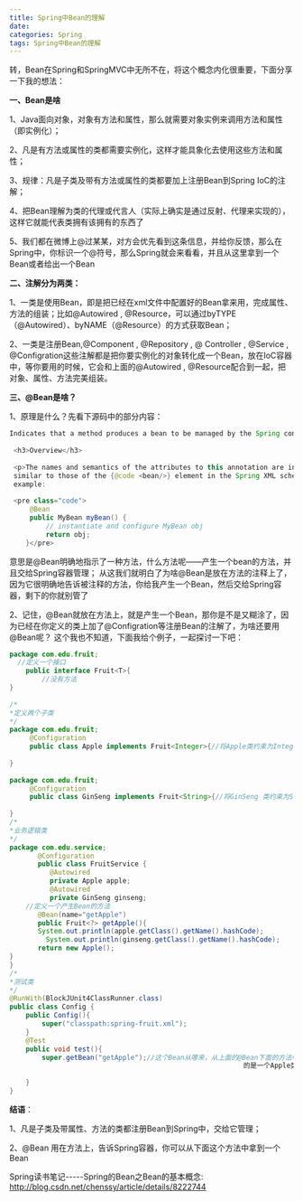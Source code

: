 ```yaml
---
title: Spring中Bean的理解
date: 
categories: Spring
tags: Spring中Bean的理解
---
```

转，Bean在Spring和SpringMVC中无所不在，将这个概念内化很重要，下面分享一下我的想法：
<!-- more -->
**一、Bean是啥**

1、Java面向对象，对象有方法和属性，那么就需要对象实例来调用方法和属性（即实例化）；

 

2、凡是有方法或属性的类都需要实例化，这样才能具象化去使用这些方法和属性；

 

3、规律：凡是子类及带有方法或属性的类都要加上注册Bean到Spring IoC的注解；

 

4、把Bean理解为类的代理或代言人（实际上确实是通过反射、代理来实现的），这样它就能代表类拥有该拥有的东西了

 

5、我们都在微博上@过某某，对方会优先看到这条信息，并给你反馈，那么在Spring中，你标识一个@符号，那么Spring就会来看看，并且从这里拿到一个Bean或者给出一个Bean

**二、注解分为两类：**

1、一类是使用Bean，即是把已经在xml文件中配置好的Bean拿来用，完成属性、方法的组装；比如@Autowired , @Resource，可以通过byTYPE（@Autowired）、byNAME（@Resource）的方式获取Bean；

 

2、一类是注册Bean,@Component , @Repository , @ Controller , @Service , @Configration这些注解都是把你要实例化的对象转化成一个Bean，放在IoC容器中，等你要用的时候，它会和上面的@Autowired , @Resource配合到一起，把对象、属性、方法完美组装。

 

**三、@Bean是啥？**


1、原理是什么？先看下源码中的部分内容：
``` java
Indicates that a method produces a bean to be managed by the Spring container.
 
 <h3>Overview</h3>
 
 <p>The names and semantics of the attributes to this annotation are intentionally
 similar to those of the {@code <bean/>} element in the Spring XML schema. For
 example:
 
 <pre class="code">
     @Bean
     public MyBean myBean() {
         // instantiate and configure MyBean obj
         return obj;
    }</pre>
```
意思是@Bean明确地指示了一种方法，什么方法呢——产生一个bean的方法，并且交给Spring容器管理；
从这我们就明白了为啥@Bean是放在方法的注释上了，因为它很明确地告诉被注释的方法，你给我产生一个Bean，然后交给Spring容器，剩下的你就别管了

 2、记住，@Bean就放在方法上，就是产生一个Bean，那你是不是又糊涂了，因为已经在你定义的类上加了@Configration等注册Bean的注解了，为啥还要用@Bean呢？
 这个我也不知道，下面我给个例子，一起探讨一下吧：
``` java
package com.edu.fruit;
  //定义一个接口
    public interface Fruit<T>{
        //没有方法
}
 
/*
*定义两个子类
*/
package com.edu.fruit;
     @Configuration
     public class Apple implements Fruit<Integer>{//将Apple类约束为Integer类型
 
}
 
package com.edu.fruit;
     @Configuration
     public class GinSeng implements Fruit<String>{//将GinSeng 类约束为String类型
 
}
/*
*业务逻辑类
*/
package com.edu.service;
       @Configuration
       public class FruitService {
          @Autowired
          private Apple apple;
          @Autowired
          private GinSeng ginseng;
    //定义一个产生Bean的方法
       @Bean(name="getApple")
       public Fruit<?> getApple(){
       System.out.println(apple.getClass().getName().hashCode);
         System.out.println(ginseng.getClass().getName().hashCode);
       return new Apple();
}
}
/*
*测试类
*/
@RunWith(BlockJUnit4ClassRunner.class)
public class Config {
    public Config(){
        super("classpath:spring-fruit.xml");
    }
    @Test
    public void test(){
        super.getBean("getApple");//这个Bean从哪来，从上面的@Bean下面的方法中来，返回
                                                          的是一个Apple类实例对象
         
    }
}
```

**结语**：

1、凡是子类及带属性、方法的类都注册Bean到Spring中，交给它管理；

2、@Bean 用在方法上，告诉Spring容器，你可以从下面这个方法中拿到一个Bean

Spring读书笔记-----Spring的Bean之Bean的基本概念:
http://blog.csdn.net/chenssy/article/details/8222744